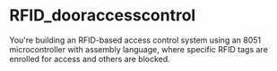 # RFID_dooraccesscontrol
You're building an RFID-based access control system using an 8051 microcontroller with assembly language, where specific RFID tags are enrolled for access and others are blocked.
